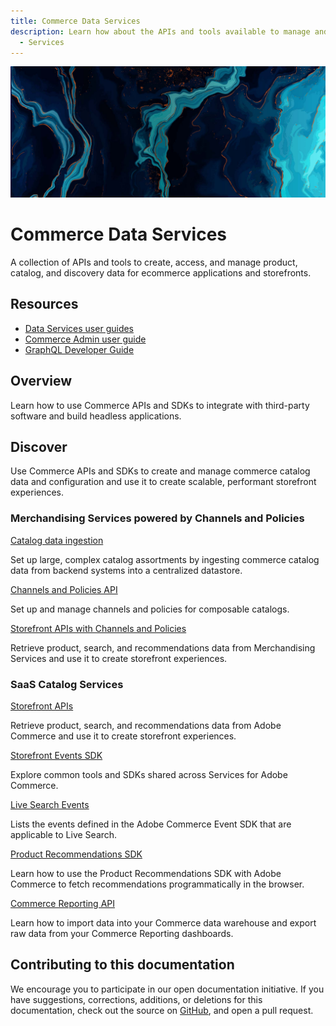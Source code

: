 ```yaml
---
title: Commerce Data Services
description: Learn how about the APIs and tools available to manage and use commerce catalog and event data programmatically.
  - Services
---
```


<Hero slots="image, heading, text"/>

![Data Services](_images/home-bg.jpeg)

# Commerce Data Services

A collection of APIs and tools to create, access, and manage product, catalog, and discovery data for ecommerce applications and storefronts.

<Resources slots="heading, links"/>

## Resources

*  [Data Services user guides](https://experienceleague.adobe.com/docs/commerce/user-guides/home.html)
*  [Commerce Admin user guide](https://experienceleague.adobe.com/docs/commerce-admin/user-guides/home.html)
*  [GraphQL Developer Guide](https://developer.adobe.com/commerce/webapi/graphql/)

## Overview

Learn how to use Commerce APIs and SDKs to integrate with third-party software and build headless applications.

## Discover

Use Commerce APIs and SDKs to create and manage commerce catalog data and configuration and use it to create scalable, performant storefront experiences.

<DiscoverBlock slots="heading, link, text"/>

### Merchandising Services powered by Channels and Policies

[Catalog data ingestion](composable-catalog/data-ingestion/)

Set up large, complex catalog assortments by ingesting commerce catalog data from backend systems into a centralized datastore.

<DiscoverBlock slots="link, text"/>

[Channels and Policies API](composable-catalog/admin)

Set up and manage channels and policies for composable catalogs.

<DiscoverBlock slots="link, text"/>

[Storefront APIs with Channels and Policies](composable-catalog/storefront-services)

Retrieve product, search, and recommendations data from Merchandising Services and use it to create storefront experiences.

<DiscoverBlock slots="heading,link, text"/>

### SaaS Catalog Services

[Storefront APIs](graphql/)

Retrieve product, search, and recommendations data from Adobe Commerce and use it to create storefront experiences.

<DiscoverBlock slots="link, text"/>

[Storefront Events SDK](shared-services/)

Explore common tools and SDKs shared across Services for Adobe Commerce.

<DiscoverBlock slots="link, text"/>

[Live Search Events](live-search/)

Lists the events defined in the Adobe Commerce Event SDK that are applicable to Live Search.

<DiscoverBlock slots="link, text"/>

[Product Recommendations SDK](product-recommendations/)

Learn how to use the Product Recommendations SDK with Adobe Commerce to fetch recommendations programmatically in the browser.

<DiscoverBlock slots="link, text"/>

[Commerce Reporting API](reporting/)

Learn how to import data into your Commerce data warehouse and export raw data from your Commerce Reporting dashboards.

## Contributing to this documentation

We encourage you to participate in our open documentation initiative. If you have suggestions, corrections, additions, or deletions for this documentation, check out the source on [GitHub](https://github.com/adobedocs/commerce-services), and open a pull request.
